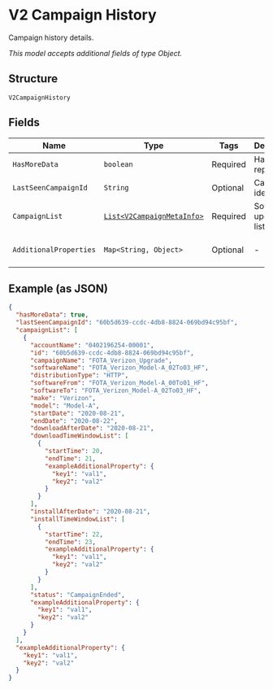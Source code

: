 
# V2 Campaign History

Campaign history details.

*This model accepts additional fields of type Object.*

## Structure

`V2CampaignHistory`

## Fields

| Name | Type | Tags | Description | Getter | Setter |
|  --- | --- | --- | --- | --- | --- |
| `HasMoreData` | `boolean` | Required | Has more report flag. | boolean getHasMoreData() | setHasMoreData(boolean hasMoreData) |
| `LastSeenCampaignId` | `String` | Optional | Campaign identifier. | String getLastSeenCampaignId() | setLastSeenCampaignId(String lastSeenCampaignId) |
| `CampaignList` | [`List<V2CampaignMetaInfo>`](../../doc/models/v2-campaign-meta-info.md) | Required | Software upgrade list. | List<V2CampaignMetaInfo> getCampaignList() | setCampaignList(List<V2CampaignMetaInfo> campaignList) |
| `AdditionalProperties` | `Map<String, Object>` | Optional | - | Object getAdditionalProperty(String key) | additionalProperty(String key, Object value) |

## Example (as JSON)

```json
{
  "hasMoreData": true,
  "lastSeenCampaignId": "60b5d639-ccdc-4db8-8824-069bd94c95bf",
  "campaignList": [
    {
      "accountName": "0402196254-00001",
      "id": "60b5d639-ccdc-4db8-8824-069bd94c95bf",
      "campaignName": "FOTA_Verizon_Upgrade",
      "softwareName": "FOTA_Verizon_Model-A_02To03_HF",
      "distributionType": "HTTP",
      "softwareFrom": "FOTA_Verizon_Model-A_00To01_HF",
      "softwareTo": "FOTA_Verizon_Model-A_02To03_HF",
      "make": "Verizon",
      "model": "Model-A",
      "startDate": "2020-08-21",
      "endDate": "2020-08-22",
      "downloadAfterDate": "2020-08-21",
      "downloadTimeWindowList": [
        {
          "startTime": 20,
          "endTime": 21,
          "exampleAdditionalProperty": {
            "key1": "val1",
            "key2": "val2"
          }
        }
      ],
      "installAfterDate": "2020-08-21",
      "installTimeWindowList": [
        {
          "startTime": 22,
          "endTime": 23,
          "exampleAdditionalProperty": {
            "key1": "val1",
            "key2": "val2"
          }
        }
      ],
      "status": "CampaignEnded",
      "exampleAdditionalProperty": {
        "key1": "val1",
        "key2": "val2"
      }
    }
  ],
  "exampleAdditionalProperty": {
    "key1": "val1",
    "key2": "val2"
  }
}
```

